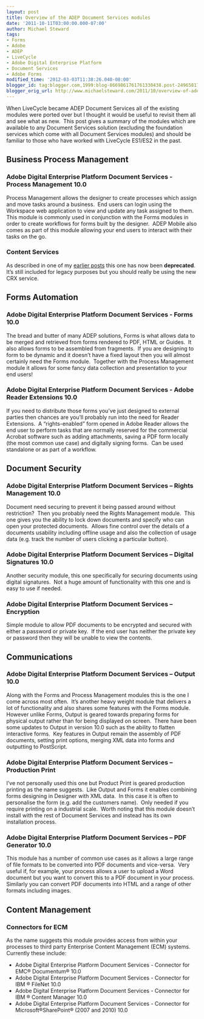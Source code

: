 ```yaml
---
layout: post
title: Overview of the ADEP Document Services modules
date: '2011-10-11T03:00:00.000-07:00'
author: Michael Steward
tags:
- Forms
- Adobe
- ADEP
- LiveCycle
- Adobe Digital Enterprise Platform
- Document Services
- Adobe Forms
modified_time: '2012-03-03T11:38:26.040-08:00'
blogger_id: tag:blogger.com,1999:blog-8669861761761330438.post-2496581792513744668
blogger_orig_url: http://www.michaelsteward.com/2011/10/overview-of-adep-document-services.html
---
```


When LiveCycle became ADEP Document Services all of the existing modules were ported over but I thought it would be useful to revisit them all and see what as new.  This post gives a summary of the modules which are available to any Document Services solution (excluding the foundation services which come with all Document Services modules) and should be familiar to those who have worked with LiveCycle ES1/ES2 in the past.   

## Business Process Management

### Adobe Digital Enterprise Platform Document Services - Process Management 10.0  
Process Management allows the designer to create processes which assign and move tasks around a business.  End users can login using the Workspace web application to view and update any task assigned to them.  This module is commonly used in conjunction with the Forms modules in order to create workflows for forms built by the designer.  ADEP Mobile also comes as part of this module allowing your end users to interact with their tasks on the go.  

### Content Services  
As described in one of my [earlier posts](https://michaeljsteward.wordpress.com/2011/10/10/livecycle-content-services-in-the-adep-world/) this one has now been **deprecated**.  It’s still included for legacy purposes but you should really be using the new CRX service.  


## Forms Automation

### Adobe Digital Enterprise Platform Document Services - Forms 10.0  
The bread and butter of many ADEP solutions, Forms is what allows data to be merged and retrieved from forms rendered to PDF, HTML or Guides.  It also allows forms to be assembled from fragments.  If you are designing to form to be dynamic and it doesn’t have a fixed layout then you will almost certainly need the Forms module.  Together with the Process Management module it allows for some fancy data collection and presentation to your end users!  

### Adobe Digital Enterprise Platform Document Services - Adobe Reader Extensions 10.0  
If you need to distribute those forms you’ve just designed to external parties then chances are you’ll probably run into the need for Reader Extensions.  A “rights-enabled” form opened in Adobe Reader allows the end user to perform tasks that are normally reserved for the commercial Acrobat software such as adding attachments, saving a PDF form locally (the most common use case) and digitally signing forms.  Can be used standalone or as part of a workflow.  


## Document Security

### Adobe Digital Enterprise Platform Document Services – Rights Management 10.0  
Document need securing to prevent it being passed around without restriction?  Then you probably need the Rights Management module.  This one gives you the ability to lock down documents and specify who can open your protected documents.  Allows fine control over the details of a documents usability including offline usage and also the collection of usage data (e.g. track the number of users clicking a particular button).  

### Adobe Digital Enterprise Platform Document Services – Digital Signatures 10.0  
Another security module, this one specifically for securing documents using digital signatures.  Not a huge amount of functionality with this one and is easy to use if needed.  

### Adobe Digital Enterprise Platform Document Services – Encryption  
Simple module to allow PDF documents to be encrypted and secured with either a password or private key.  If the end user has neither the private key or password then they will be unable to view the contents.  

## Communications

### Adobe Digital Enterprise Platform Document Services – Output 10.0  
Along with the Forms and Process Management modules this is the one I come across most often.  It’s another heavy weight module that delivers a lot of functionality and also shares some features with the Forms module.  However unlike Forms, Output is geared towards preparing forms for physical output rather than for being displayed on screen.  There have been some updates to Output in version 10.0 such as the ability to flatten interactive forms.  Key features in Output remain the assembly of PDF documents, setting print options, merging XML data into forms and outputting to PostScript.  

### Adobe Digital Enterprise Platform Document Services – Production Print  
I’ve not personally used this one but Product Print is geared production printing as the name suggests.  Like Output and Forms it enables combining forms designing in Designer with XML data.  In this case it is often to personalise the form (e.g. add the customers name).  Only needed if you require printing on a industrial scale.  Worth noting that this module doesn’t install with the rest of Document Services and instead has its own installation process.  

### Adobe Digital Enterprise Platform Document Services – PDF Generator 10.0  
This module has a number of common use cases as it allows a large range of file formats to be converted into PDF documents and vice-versa.  Very useful if, for example, your process allows a user to upload a Word document but you want to convert this to a PDF document in your process.  Similarly you can convert PDF documents into HTML and a range of other formats including images.  


## Content Management

### Connectors for ECM  
As the name suggests this module provides access from within your processes to third party Enterprise Content Management (ECM) systems.  Currently these include:  

*   Adobe Digital Enterprise Platform Document Services - Connector for EMC® Documentum® 10.0
*   Adobe Digital Enterprise Platform Document Services - Connector for IBM ® FileNet 10.0
*   Adobe Digital Enterprise Platform Document Services - Connector for IBM ® Content Manager 10.0
*   Adobe Digital Enterprise Platform Document Services - Connector for Microsoft®SharePoint® (2007 and 2010) 10.0
